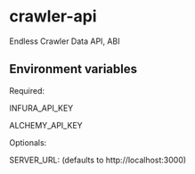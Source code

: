 # crawler-api

Endless Crawler Data API, ABI


## Environment variables

Required:

INFURA_API_KEY

ALCHEMY_API_KEY

Optionals:

SERVER_URL: (defaults to http://localhost:3000)

